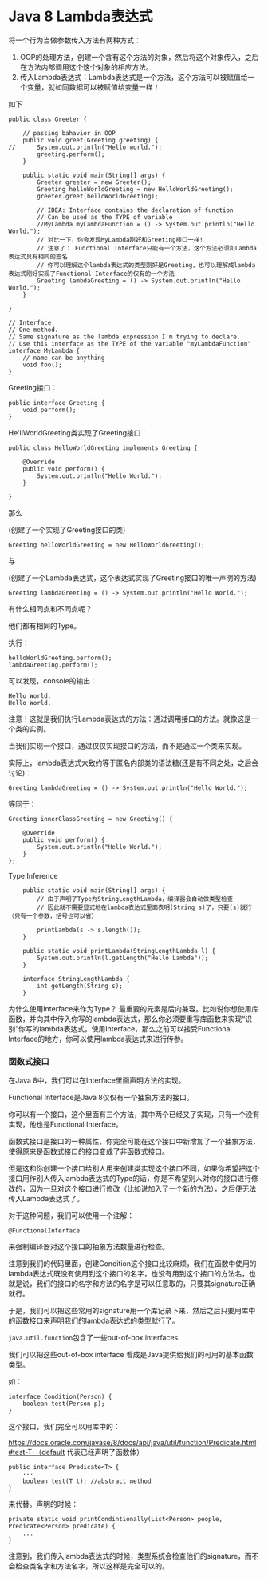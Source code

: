 # Java 8 Lambda表达式

将一个行为当做参数传入方法有两种方式：

1. OOP的处理方法，创建一个含有这个方法的对象，然后将这个对象传入，之后在方法内部调用这个这个对象的相应方法。
2. 传入Lambda表达式：Lambda表达式是一个方法，这个方法可以被赋值给一个变量，就如同数据可以被赋值给变量一样！

如下：

```
public class Greeter {

	// passing bahavior in OOP
	public void greet(Greeting greeting) {
//		System.out.println("Hello world.");
		greeting.perform();
	}
	
	public static void main(String[] args) {
		Greeter greeter = new Greeter();
		Greeting helloWorldGreeting = new HelloWorldGreeting();
		greeter.greet(helloWorldGreeting);
		
		// IDEA: Interface contains the declaration of function
		// Can be used as the TYPE of variable
		//MyLambda myLambdaFunction = () -> System.out.println("Hello World.");
		// 对比一下，你会发现MyLambda刚好和Greeting接口一样!
		// 注意了： Functional Interface只能有一个方法，这个方法必须和Lambda表达式具有相同的签名
		// 你可以理解这个lambda表达式的类型刚好是Greeting，也可以理解成lambda表达式刚好实现了Functional Interface的仅有的一个方法
		Greeting lambdaGreeting = () -> System.out.println("Hello World.");
	}

}

// Interface.
// One method.
// Same signature as the lambda expression I'm trying to declare.
// Use this interface as the TYPE of the variable "myLambdaFunction"
interface MyLambda {
	// name can be anything
	void foo();
}
```

Greeting接口：

```
public interface Greeting {
	void perform();
}
```

He'llWorldGreeting类实现了Greeting接口：

```
public class HelloWorldGreeting implements Greeting {

	@Override
	public void perform() {
		System.out.println("Hello World.");
	}

}
```

那么：

(创建了一个实现了Greeting接口的类)

```
Greeting helloWorldGreeting = new HelloWorldGreeting();
```

与

(创建了一个Lambda表达式，这个表达式实现了Greeting接口的唯一声明的方法)

```
Greeting lambdaGreeting = () -> System.out.println("Hello World.");
```

有什么相同点和不同点呢？

他们都有相同的Type。

执行：

```
helloWorldGreeting.perform();
lambdaGreeting.perform();
```

可以发现，console的输出：

```
Hello World.
Hello World.
```

注意！这就是我们执行Lambda表达式的方法：通过调用接口的方法。就像这是一个类的实例。

当我们实现一个接口，通过仅仅实现接口的方法，而不是通过一个类来实现。

实际上，lambda表达式大致约等于匿名内部类的语法糖(还是有不同之处，之后会讨论)：

```
Greeting lambdaGreeting = () -> System.out.println("Hello World.");
```

等同于：

```
Greeting innerClassGreeting = new Greeting() {

	@Override
	public void perform() {
		System.out.println("Hello World.");
	}
};
```

Type Inference

    	public static void main(String[] args) {
    		// 由于声明了Type为StringLengthLambda，编译器会自动做类型检查
    		// 因此就不需要显式地在lambda表达式里面表明(String s)了，只要(s)就行（只有一个参数，括号也可以省）
    
    		printLambda(s -> s.length());
    	}
    	
    	public static void printLambda(StringLengthLambda l) {
    		System.out.println(l.getLength("Hello Lambda"));
    	}
    	
    	interface StringLengthLambda {
    		int getLength(String s);
    	}

为什么使用Interface来作为Type？ 最重要的元素是后向兼容。比如说你想使用库函数，并向其中传入你写的lambda表达式，那么你必须要重写库函数来实现“识别”你写的lambda表达式。使用Interface，那么之前可以接受Functional Interface的地方，你可以使用lambda表达式来进行传参。

### 函数式接口

在Java 8中，我们可以在Interface里面声明方法的实现。

Functional Interface是Java 8仅仅有一个抽象方法的接口。

你可以有一个接口，这个里面有三个方法，其中两个已经又了实现，只有一个没有实现，他也是Functional Interface。

函数式接口是接口的一种属性，你完全可能在这个接口中新增加了一个抽象方法，使得原来是函数式接口的接口变成了非函数式接口。

但是这和你创建一个接口给别人用来创建类实现这个接口不同，如果你希望把这个接口用作别人传入lambda表达式的Type的话，你是不希望别人对你的接口进行修改的，因为一旦对这个接口进行修改（比如说加入了一个新的方法），之后便无法传入Lambda表达式了。

对于这种问题，我们可以使用一个注解：

    @FunctionalInterface

来强制编译器对这个接口的抽象方法数量进行检查。





注意到我们的代码里面，创建Condition这个接口比较麻烦，我们在函数中使用的lambda表达式既没有使用到这个接口的名字，也没有用到这个接口的方法名，也就是说，我们的接口的名字和方法的名字是可以任意取的，只要其signature正确就行。

于是，我们可以把这些常用的signature用一个库记录下来，然后之后只要用库中的函数接口来声明我们的lambda表达式的类型就行了。

`java.util.function`包含了一些out-of-box interfaces.

我们可以把这些out-of-box interface 看成是Java提供给我们的可用的基本函数类型。

如：

```
interface Condition(Person) {
    boolean test(Person p);
}
```

这个接口，我们完全可以用库中的：

https://docs.oracle.com/javase/8/docs/api/java/util/function/Predicate.html#test-T-（default 代表已经声明了函数体）

```
public interface Predicate<T> {
	···
	boolean	test(T t); //abstract method
}
```

来代替。声明的时候：

```
private static void printCondintionally(List<Person> people, Predicate<Person> predicate) {
    ...
}
```

注意到，我们传入lambda表达式的时候，类型系统会检查他们的signature，而不会检查类名字和方法名字，所以这样是完全可以的。